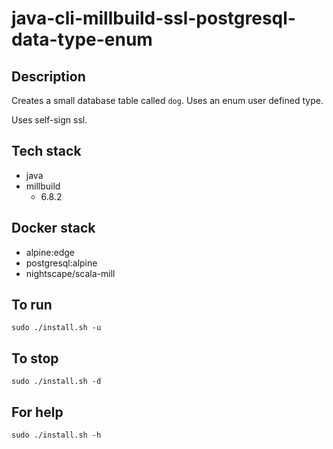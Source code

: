 # java-cli-millbuild-ssl-postgresql-data-type-enum

## Description
Creates a small database table
called `dog`. Uses an enum user defined type.

Uses self-sign ssl.

## Tech stack
- java
- millbuild
  - 6.8.2

## Docker stack
- alpine:edge
- postgresql:alpine
- nightscape/scala-mill

## To run
`sudo ./install.sh -u`

## To stop
`sudo ./install.sh -d`

## For help
`sudo ./install.sh -h`

